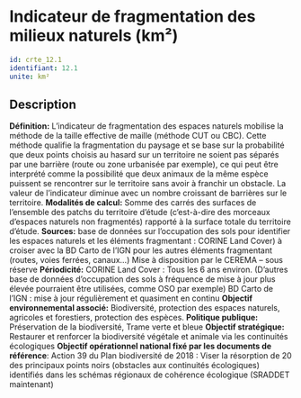 # Indicateur de fragmentation des milieux naturels (km²)
```yaml
id: crte_12.1
identifiant: 12.1
unite: km²
```
## Description

**Définition:** L’indicateur de fragmentation des espaces naturels mobilise la méthode de la taille effective de maille (méthode CUT ou CBC).
Cette méthode qualifie la fragmentation du paysage et se base sur la probabilité que deux points choisis au hasard sur un territoire ne soient pas séparés par une barrière (route ou zone urbanisée par exemple), ce qui peut être interprété comme la possibilité que deux animaux de la même espèce puissent se rencontrer sur le territoire sans avoir à franchir un obstacle. La valeur de l’indicateur diminue avec un nombre croissant de barrières sur le territoire.
**Modalités de calcul:** Somme des carrés des surfaces de l’ensemble des patchs du territoire d’étude (c’est-à-dire des morceaux d’espaces naturels non fragmentés) rapporté à la surface totale du territoire d’étude.
**Sources:** base de données sur l’occupation des sols pour identifier les espaces naturels et les éléments fragmentant : CORINE Land Cover)
à croiser avec la BD Carto de l’IGN pour les autres éléments fragmentant (routes, voies ferrées, canaux…)
Mise à disposition par le CEREMA – sous réserve
**Périodicité:** CORINE Land Cover : Tous les 6 ans environ.
(D’autres base de données d’occupation des sols à fréquence de mise à jour plus élevée pourraient être utilisées, comme OSO par exemple)
BD Carto de l’IGN : mise à jour régulièrement et quasiment en continu
**Objectif environnemental associé:** Biodiversité, protection des espaces naturels, agricoles et forestiers, protection des espèces.
**Politique publique:** Préservation de la biodiversité, Trame verte et bleue
**Objectif stratégique:** Restaurer et renforcer la biodiversité végétale et animale via les continuités écologiques
**Objectif opérationnel national fixé par les documents de référence**: Action 39 du Plan biodiversité de 2018 : Viser la résorption de 20 des principaux points noirs (obstacles aux continuités écologiques) identifiés dans les schémas régionaux de cohérence écologique (SRADDET maintenant)
